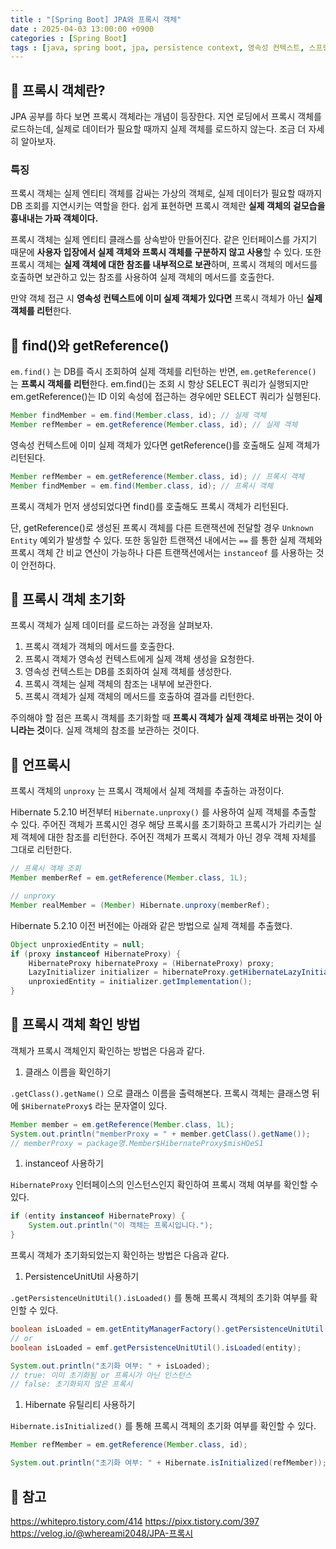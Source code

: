 ```yaml
---
title : "[Spring Boot] JPA와 프록시 객체"
date : 2025-04-03 13:00:00 +0900
categories : [Spring Boot]
tags : [java, spring boot, jpa, persistence context, 영속성 컨텍스트, 스프링 부트, proxy]
---
```


## 📌 프록시 객체란?

JPA 공부를 하다 보면 프록시 객체라는 개념이 등장한다. 지연 로딩에서 프록시 객체를 로드하는데, 실제로 데이터가 필요할 때까지 실제 객체를 로드하지 않는다. 조금 더 자세히 알아보자.

### 특징

프록시 객체는 실제 엔티티 객체를 감싸는 가상의 객체로, 실제 데이터가 필요할 때까지 DB 조회를 지연시키는 역할을 한다. 쉽게 표현하면 프록시 객체란 **실제 객체의 겉모습을 흉내내는 가짜 객체이다.**

프록시 객체는 실제 엔티티 클래스를 상속받아 만들어진다. 같은 인터페이스를 가지기 때문에 **사용자 입장에서 실제 객체와 프록시 객체를 구분하지 않고 사용**할 수 있다. 또한 프록시 객체는 **실제 객체에 대한 참조를 내부적으로 보관**하며, 프록시 객체의 메서드를 호출하면 보관하고 있는 참조를 사용하여 실제 객체의 메서드를 호출한다.

만약 객체 접근 시 **영속성 컨텍스트에 이미 실제 객체가 있다면** 프록시 객체가 아닌 **실제 객체를 리턴**한다.

## 📌 find()와 getReference()

`em.find()` 는 DB를 즉시 조회하여 실제 객체를 리턴하는 반면, `em.getReference()` 는 **프록시 객체를 리턴**한다. em.find()는 조회 시 항상 SELECT 쿼리가 실행되지만 em.getReference()는 ID 이외 속성에 접근하는 경우에만 SELECT 쿼리가 실행된다.

```java
Member findMember = em.find(Member.class, id); // 실제 객체
Member refMember = em.getReference(Member.class, id); // 실제 객체
```

영속성 컨텍스트에 이미 실제 객체가 있다면 getReference()를 호출해도 실제 객체가 리턴된다.

```java
Member refMember = em.getReference(Member.class, id); // 프록시 객체
Member findMember = em.find(Member.class, id); // 프록시 객체
```

프록시 객체가 먼저 생성되었다면 find()를 호출해도 프록시 객체가 리턴된다.

단, getReference()로 생성된 프록시 객체를 다른 트랜잭션에 전달할 경우 `Unknown Entity` 예외가 발생할 수 있다. 또한 동일한 트랜잭션 내에서는 `==` 를 통한 실제 객체와 프록시 객체 간 비교 연산이 가능하나 다른 트랜잭션에서는 `instanceof` 를 사용하는 것이 안전하다.

## 📌 프록시 객체 초기화

프록시 객체가 실제 데이터를 로드하는 과정을 살펴보자.

1. 프록시 객체가 객체의 메서드를 호출한다.
2. 프록시 객체가 영속성 컨텍스트에게 실제 객체 생성을 요청한다.
3. 영속성 컨텍스트는 DB를 조회하여 실제 객체를 생성한다.
4. 프록시 객체는 실제 객체의 참조는 내부에 보관한다.
5. 프록시 객체가 실제 객체의 메서드를 호출하여 결과를 리턴한다.

주의해야 할 점은 프록시 객체를 초기화할 때 **프록시 객체가 실제 객체로 바뀌는 것이 아니라는 것**이다. 실제 객체의 참조를 보관하는 것이다.

## 📌 언프록시

프록시 객체의 `unproxy` 는 프록시 객체에서 실제 객체를 추출하는 과정이다.

Hibernate 5.2.10 버전부터 `Hibernate.unproxy()` 를 사용하여 실제 객체를 추출할 수 있다. 주어진 객체가 프록시인 경우 해당 프록시를 초기화하고 프록시가 가리키는 실제 객체에 대한 참조를 리턴한다. 주어진 객체가 프록시 객체가 아닌 경우 객체 자체를 그대로 리턴한다.

```java
// 프록시 객체 조회
Member memberRef = em.getReference(Member.class, 1L);

// unproxy
Member realMember = (Member) Hibernate.unproxy(memberRef);
```

Hibernate 5.2.10 이전 버전에는 아래와 같은 방법으로 실제 객체를 추출했다.

```java
Object unproxiedEntity = null;
if (proxy instanceof HibernateProxy) {
    HibernateProxy hibernateProxy = (HibernateProxy) proxy;
    LazyInitializer initializer = hibernateProxy.getHibernateLazyInitializer();
    unproxiedEntity = initializer.getImplementation();
}
```

## 📌 프록시 객체 확인 방법

객체가 프록시 객체인지 확인하는 방법은 다음과 같다.

1. 클래스 이름을 확인하기

`.getClass().getName()` 으로 클래스 이름을 출력해본다. 프록시 객체는 클래스명 뒤에 `$HibernateProxy$` 라는 문자열이 있다.

```java
Member member = em.getReference(Member.class, 1L);
System.out.println("memberProxy = " + member.getClass().getName());
// memberProxy = package명.Member$HibernateProxy$misHOeS1
```

1. instanceof 사용하기

`HibernateProxy` 인터페이스의 인스턴스인지 확인하여 프록시 객체 여부를 확인할 수 있다.

```java
if (entity instanceof HibernateProxy) {
    System.out.println("이 객체는 프록시입니다.");
}
```

프록시 객체가 초기화되었는지 확인하는 방법은 다음과 같다.

1. PersistenceUnitUtil 사용하기

`.getPersistenceUnitUtil().isLoaded()` 를 통해 프록시 객체의 초기화 여부를 확인할 수 있다.

```java
boolean isLoaded = em.getEntityManagerFactory().getPersistenceUnitUtil().isLoaded(entity);
// or
boolean isLoaded = emf.getPersistenceUnitUtil().isLoaded(entity);

System.out.println("초기화 여부: " + isLoaded);
// true: 이미 초기화됨 or 프록시가 아닌 인스턴스
// false: 초기화되지 않은 프록시
```

1. Hibernate 유틸리티 사용하기

`Hibernate.isInitialized()` 를 통해 프록시 객체의 초기화 여부를 확인할 수 있다.

```java
Member refMember = em.getReference(Member.class, id);

System.out.println("초기화 여부: " + Hibernate.isInitialized(refMember));

```

## 📌 참고
https://whitepro.tistory.com/414
https://pixx.tistory.com/397
https://velog.io/@whereami2048/JPA-프록시